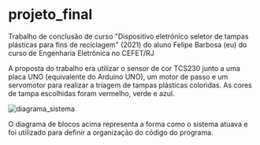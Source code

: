 # projeto_final
Trabalho de conclusão de curso "Dispositivo eletrônico seletor de tampas plásticas para fins de reciclagem" (2021) do aluno Felipe Barbosa (eu) do curso de Engenharia Eletrônica no CEFET/RJ 

A proposta do trabalho era utilizar o sensor de cor TCS230 junto a uma placa UNO (equivalente do Arduino UNO), um motor de passo e um servomotor para realizar a triagem de tampas plásticas coloridas. As cores de tampa escolhidas foram vermelho, verde e azul.

![diagrama_sistema](https://user-images.githubusercontent.com/79610980/190881162-969d5415-d6cb-475c-ade8-cd94e7fe0dfb.jpg)

O diagrama de blocos acima representa a forma como o sistema atuava e foi utilizado para definir a organização do código do programa.

